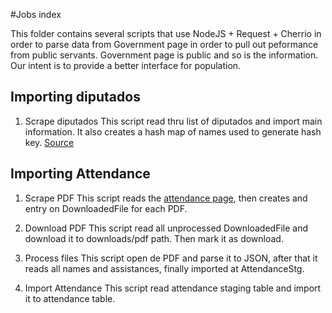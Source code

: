 #Jobs index

This folder contains several scripts that use NodeJS + Request + Cherrio in order to parse data from Government page in order to pull out peformance from public servants. Government page is public and so is the information. Our intent is to provide a better interface for population. 


## Importing diputados
1. Scrape diputados
This script read thru list of diputados and import main information. It also creates a hash map of names used to generate hash key. [Source](http://sitl.diputados.gob.mx/LXIII_leg/curricula.php?dipt=1)

## Importing Attendance
1. Scrape PDF
This script reads the [attendance page](http://www5.diputados.gob.mx/index.php/camara/Asistencias-LXIII-Legislatura/Asistencias), then creates and entry on DownloadedFile for each PDF.

2. Download PDF
This script read all unprocessed DownloadedFile and download it to downloads/pdf path. Then mark it as download.

3. Process files
This script open de PDF and parse it to JSON, after that it reads all names and assistances, finally imported at AttendanceStg.

4. Import Attendance
This script read attendance staging table and import it to attendance table.
